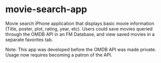 # movie-search-app

Movie search iPhone application that displays basic movie information (Title, poster, plot, rating, year, etc). Users could save movies queried through the OMDB API in an FM Database, and view saved movies in a separate favorites tab.

Note: This app was developed before the OMDB API was made private. Usage now requires becoming a patron of the API.

